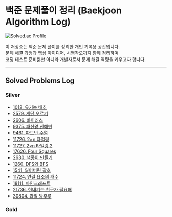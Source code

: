 # 백준 문제풀이 정리 (Baekjoon Algorithm Log)

![Solved.ac Profile](http://mazassumnida.wtf/api/generate_badge?boj=ten9253)

이 저장소는 백준 문제 풀이를 정리한 개인 기록용 공간입니다.  
문제 해결 과정과 핵심 아이디어, 시행착오까지 함께 정리하며  
코딩 테스트 준비뿐만 아니라 개발자로서 문제 해결 역량을 키우고자 합니다.

---

## Solved Problems Log

### Silver
- [1012. 유기농 배추](./Silver/1012/README.md)
- [2579. 계단 오르기](./Silver/2579/README.md)
- [2606. 바이러스](./Silver/2606/README.md)
- [9375. 패션왕 신해빈](./Silver/9375/README.md)
- [9461. 파도반 수열](./Silver/9461/README.md)
- [11726. 2×n 타일링](./Silver/11726/README.md)
- [11727. 2×n 타일링 2](./Silver/11727/README.md)
- [17626. Four Squares](./Silver/17626/README.md)
- [2630. 색종이 만들기](./Silver/2630/README.md)
- [1260. DFS와 BFS](./Silver/1260/README.md)
- [1541. 잃어버린 괄호](./Silver/1541/README.md)
- [11724. 연결 요소의 개수](./Silver/11724/README.md)
- [18111. 마인크래프트](./Silver/18111/README.md)
- [21736. 헌내기는 친구가 필요해](./Silver/21736/README.md)
- [30804. 과일 탕후루](./Silver/30804/README.md)

### Gold